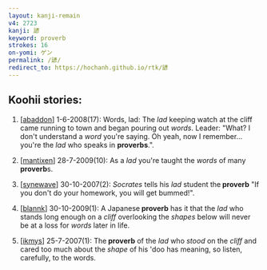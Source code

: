 ```yaml
---
layout: kanji-remain
v4: 2723
kanji: 諺
keyword: proverb
strokes: 16
on-yomi: ゲン
permalink: /諺/
redirect_to: https://hochanh.github.io/rtk/諺
---
```


## Koohii stories: 

1) [<a href="http://kanji.koohii.com/profile/abaddon">abaddon</a>] 1-6-2008(17): Words, lad: The <em>lad</em> keeping watch at the cliff came running to town and began pouring out <em>words</em>. Leader: &quot;What? I don&#039;t understand a <em>word</em> you&#039;re saying. Oh yeah, now I remember... you&#039;re the <em>lad</em> who speaks in <strong>proverbs</strong>.&quot;.

2) [<a href="http://kanji.koohii.com/profile/mantixen">mantixen</a>] 28-7-2009(10): As a <em>lad</em> you&#039;re taught the <em>words</em> of many<strong> proverb</strong>s.

3) [<a href="http://kanji.koohii.com/profile/synewave">synewave</a>] 30-10-2007(2): <em>Socrates</em> tells his <em>lad</em> student the<strong> proverb</strong> &quot;If you don&#039;t do your homework, you will get bummed!&quot;.

4) [<a href="http://kanji.koohii.com/profile/blannk">blannk</a>] 30-10-2009(1): A Japanese<strong> proverb</strong> has it that the <em>lad</em> who stands long enough on a <em>cliff</em> overlooking the <em>shapes</em> below will never be at a loss for <em>words</em> later in life.

5) [<a href="http://kanji.koohii.com/profile/ikmys">ikmys</a>] 25-7-2007(1): The<strong> proverb</strong> of the <em>lad</em> who <em>stood</em> on the <em>cliff</em> and cared too much about the <em>shape</em> of his &#039;doo has meaning, so listen, carefully, to the words.

